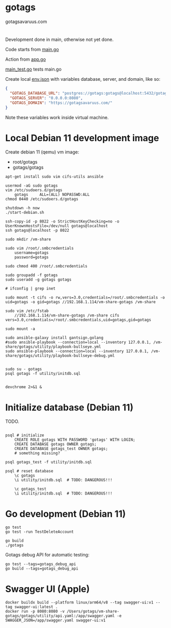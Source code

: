 # gotags

gotagsavaruus.com

#

Development done in main, otherwise not yet done.

Code starts from [main.go](https://github.com/karijkangas/gotags/blob/main/main.go)

Action from [app.go](https://github.com/karijkangas/gotags/blob/main/app.go)

[main_test.go](https://github.com/karijkangas/gotags/blob/main/main_test.go) tests main.go

Create local [env.json](https://github.com/karijkangas/gotags/blob/main/env.json) with variables database, server, and domain, like so:

```json
{
  "GOTAGS_DATABASE_URL": "postgres://gotags:gotags@localhost:5432/gotags",
  "GOTAGS_SERVER": "0.0.0.0:8080",
  "GOTAGS_DOMAIN": "https://gotagsavaruus.com/"
}
```

Note these variables work inside virtual machine.

# Local Debian 11 development image

Create debian 11 (qemu) vm image:

- root/gotags
- gotags/gotags

```shell
apt-get install sudo vim cifs-utils ansible

usermod -aG sudo gotags
vim /etc/sudoers.d/gotags
	gotags     ALL=(ALL) NOPASSWD:ALL
chmod 0440 /etc/sudoers.d/gotags

shutdown -h now
./start-debian.sh

ssh-copy-id -p 8022 -o StrictHostKeyChecking=no -o UserKnownHostsFile=/dev/null gotags@localhost
ssh gotags@localhost -p 8022

sudo mkdir /vm-share

sudo vim /root/.smbcredentials
	username=gotags
	password=gotags

sudo chmod 400 /root/.smbcredentials

sudo groupadd -f gotags
sudo useradd -g gotags gotags

# ifconfig | grep inet

sudo mount -t cifs -o rw,vers=3.0,credentials=/root/.smbcredentials -o uid=gotags -o gid=gotags //192.168.1.114/vm-share-gotags /vm-share

sudo vim /etc/fstab
	//192.168.1.114/vm-share-gotags /vm-share cifs vers=3.0,credentials=/root/.smbcredentials,uid=gotags,gid=gotags

sudo mount -a

sudo ansible-galaxy install gantsign.golang
#sudo ansible-playbook --connection=local --inventory 127.0.0.1, /vm-share/gotags/utility/playbook-bullseye.yml
sudo ansible-playbook --connection=local --inventory 127.0.0.1, /vm-share/gotags/utility/playbook-bullseye-debug.yml


sudo su - gotags
psql gotags -f utility/initdb.sql


devchrome 2>&1 &
```

# Initialize database (Debian 11)

TODO.

```shell

psql # initialize
	CREATE ROLE gotags WITH PASSWORD 'gotags' WITH LOGIN;
	CREATE DATABASE gotags OWNER gotags;
	CREATE DATABASE gotags_test OWNER gotags;
	# something missing?

psql gotags_test -f utility/initdb.sql

psql # reset database
	\c gotags
	\i utility/initdb.sql  # TODO: DANGEROUS!!!

	\c gotags_test
	\i utility/initdb.sql  # TODO: DANGEROUS!!!
```

# Go development (Debian 11)

```shell
go test
go test -run TestDeleteAccount

go build
./gotags
```

Gotags debug API for automatic testing:

```shell
go test --tags=gotags_debug_api
go build --tags=gotags_debug_api
```

# Swagger UI (Apple)

```shell
docker buildx build --platform linux/arm64/v8 --tag swagger-ui:v1 --tag swagger-ui:latest .
docker run -p 8080:8080 -v /Users/gotags/vm-share-gotags/gotags/utility/api.yaml:/app/swagger.yaml -e SWAGGER_JSON=/app/swagger.yaml swagger-ui:v1
```
